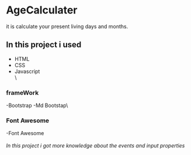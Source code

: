 # AgeCalculater
it is calculate your present living days and months.
## In this project i used 
- HTML
- CSS
- Javascript\
\
### frameWork ###
-Bootstrap
-Md Bootstap\
### Font Awesome ###
-Font Awesome\
\
*In this project i got more knowledge about the events and input properties* 
